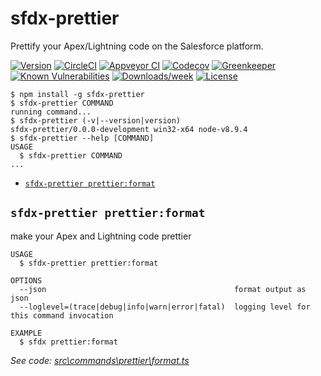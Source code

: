 sfdx-prettier
=============

Prettify your Apex/Lightning code on the Salesforce platform.

[![Version](https://img.shields.io/npm/v/sfdx-prettier.svg)](https://npmjs.org/package/sfdx-prettier)
[![CircleCI](https://circleci.com/gh/dangmai/sfdx-prettier/tree/master.svg?style=shield)](https://circleci.com/gh/dangmai/sfdx-prettier/tree/master)
[![Appveyor CI](https://ci.appveyor.com/api/projects/status/github/dangmai/sfdx-prettier?branch=master&svg=true)](https://ci.appveyor.com/project/heroku/sfdx-prettier/branch/master)
[![Codecov](https://codecov.io/gh/dangmai/sfdx-prettier/branch/master/graph/badge.svg)](https://codecov.io/gh/dangmai/sfdx-prettier)
[![Greenkeeper](https://badges.greenkeeper.io/dangmai/sfdx-prettier.svg)](https://greenkeeper.io/)
[![Known Vulnerabilities](https://snyk.io/test/github/dangmai/sfdx-prettier/badge.svg)](https://snyk.io/test/github/dangmai/sfdx-prettier)
[![Downloads/week](https://img.shields.io/npm/dw/sfdx-prettier.svg)](https://npmjs.org/package/sfdx-prettier)
[![License](https://img.shields.io/npm/l/sfdx-prettier.svg)](https://github.com/dangmai/sfdx-prettier/blob/master/package.json)

<!-- toc -->

<!-- tocstop -->
<!-- install -->
<!-- usage -->
```sh-session
$ npm install -g sfdx-prettier
$ sfdx-prettier COMMAND
running command...
$ sfdx-prettier (-v|--version|version)
sfdx-prettier/0.0.0-development win32-x64 node-v8.9.4
$ sfdx-prettier --help [COMMAND]
USAGE
  $ sfdx-prettier COMMAND
...
```
<!-- usagestop -->
<!-- commands -->
* [`sfdx-prettier prettier:format`](#sfdx-prettier-prettierformat)

## `sfdx-prettier prettier:format`

make your Apex and Lightning code prettier

```
USAGE
  $ sfdx-prettier prettier:format

OPTIONS
  --json                                          format output as json
  --loglevel=(trace|debug|info|warn|error|fatal)  logging level for this command invocation

EXAMPLE
  $ sfdx prettier:format
```

_See code: [src\commands\prettier\format.ts](https://github.com/dangmai/sfdx-prettier/blob/v0.0.0-development/src\commands\prettier\format.ts)_
<!-- commandsstop -->
